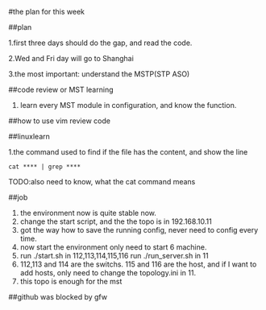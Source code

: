 #the plan for this week

##plan

1.first three days should do the gap, and read the code.

2.Wed and Fri day will go to Shanghai

3.the most important: understand the MSTP(STP ASO)

##code review or MST learning

1. learn every MST module in configuration, and know the function.

##how to use vim review code

##linuxlearn

1.the command used to find if the file has the content, and show the line
   
    cat **** | grep ****
TODO:also need to know, what the cat command means

##job
1. the environment now is quite stable now.
2. change the start script, and the the topo is in 192.168.10.11
3. got the way how to save the running config, never need to config every time.
4. now start the environment only need to start 6 machine.
5. run ./start.sh in 112,113,114,115,116 run ./run_server.sh in 11
6. 112,113 and 114 are the switchs. 115 and 116 are the host, and if I want to add hosts, only need to change the topology.ini in 11.
7. this topo is enough for the mst 


##github was blocked by gfw

